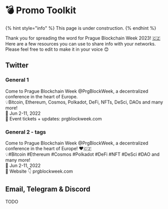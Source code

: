 # 💣 Promo Toolkit

{% hint style="info" %}
This page is under construction.
{% endhint %}

Thank you for spreading the word for Prague Blockchain Week 2023! [🇨🇿](https://emojipedia.org/flag-czechia/) Here are a few resources you can use to share info with your networks. Please feel free to edit to make it in your voice 😊

## Twitter

### General 1

Come to Prague Blockchain Week @PrgBlockWeek, a decentralized conference in the heart of Europe.\
💡Bitcoin, Ethereum, Cosmos, Polkadot, DeFi, NFTs, DeSci, DAOs and many more! \
📆 Jun 2-11, 2022\
🎫 Event tickets + updates: prgblockweek.com

### General 2 - tags

Come to Prague Blockchain Week @PrgBlockWeek, a decentralized conference in the heart of Europe! ❤️🇨🇿\
💡#Bitcoin #Ethereum #Cosmos #Polkadot #DeFi #NFT #DeSci #DAO and many more! \
📆 Jun 2-11, 2022 \
🎫 Website 👇 prgblockweek.com

## Email, Telegram & Discord

TODO
